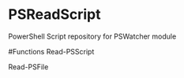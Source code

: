 # PSReadScript
PowerShell Script repository for PSWatcher module


#Functions
Read-PSScript

Read-PSFile
